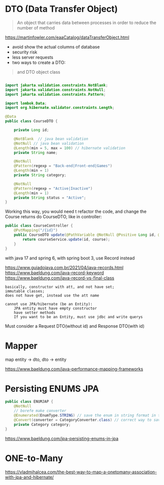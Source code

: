 # DTO (Data Transfer Object)

> An object that carries data between processes in order to reduce the number of method


https://martinfowler.com/eaaCatalog/dataTransferObject.html

- avoid show the actual columns of database
- security risk
- less server requests
- two ways to create a DTO:

> and DTO object class

```java

import jakarta.validation.constraints.NotBlank;
import jakarta.validation.constraints.NotNull;
import jakarta.validation.constraints.Pattern;

import lombok.Data;
import org.hibernate.validator.constraints.Length;

@Data
public class CourseDTO {

    private Long id;

    @NotBlank  // java bean validation
    @NotNull // java bean validation
    @Length(min = 5, max = 100) // hibernate validation
    private String name;

    @NotNull
    @Pattern(regexp = "Back-end|Front-end|Games")
    @Length(min = 1)
    private String category;

    @NotNull
    @Pattern(regexp = "Active|Inactive")
    @Length(min = 1)
    private String status = "Active";
}
```

Working this way, you would need t refactor the code, and change the Course returns do CourseDTO, like in controller:

```java
public class CourseController {
    @PutMapping("/{id}")
    public CourseDTO update(@PathVariable @NotNull @Positive Long id, @RequestBody @Valid Course course) {
        return courseService.update(id, course);
    }
}
```

with java 17 and spring 6, with spring boot 3, use Record instead

https://www.guiadojava.com.br/2021/04/java-records.html
https://www.baeldung.com/java-record-keyword
https://www.baeldung.com/java-record-vs-final-class



```agsl
basically, constructor with att, and not have set; 
immutable classes; 
does not have get, instead use the att name

cannot use JPA/hibernate (be an Entity):
    JPA entity must have empty constructor
    have setter methods
    If you want to be an Entity, must use jdbc and write querys
```

Must consider a Request DTO(without id) and Response DTO(with id)


# Mapper

map entity -> dto, dto -> entity

https://www.baeldung.com/java-performance-mapping-frameworks


# Persisting ENUMS JPA

````java
public class ENUMJAP {
    @NotNull
    // borefe make converter
    @Enumerated(EnumType.STRING) // save the enum in string format in the database 
    @Convert(converter = CategoryConverter.class) // correct way to save in database
    private Category category; 
}

````

https://www.baeldung.com/jpa-persisting-enums-in-jpa


# ONE-to-Many

https://vladmihalcea.com/the-best-way-to-map-a-onetomany-association-with-jpa-and-hibernate/